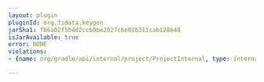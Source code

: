 ```yaml
---
layout: plugin
pluginId: org.fidata.keygen
jarSha1: fb6a02f5b4d2ccb0be2027c6e01b311cab128648
isJarAvailable: true
error: NONE
violations:
- {name: org/gradle/api/internal/project/ProjectInternal, type: internal-api-usage}

---
```

